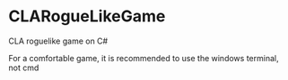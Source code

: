 # CLARogueLikeGame
CLA roguelike game on C#

For a comfortable game, it is recommended to use the windows terminal, not cmd